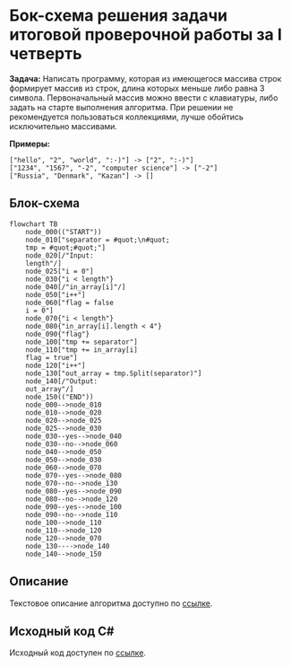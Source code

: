# Бок-схема решения задачи итоговой проверочной работы за I четверть

**Задача:** Написать программу, которая из имеющегося массива строк формирует массив из строк, длина которых меньше либо равна 3 символа. Первоначальный массив можно ввести с клавиатуры, либо задать на старте выполнения алгоритма. При решении не рекомендуется пользоваться коллекциями, лучше обойтись исключительно массивами.

**Примеры:**

	["hello", "2", "world", ":-)"] -> ["2", ":-)"]
	["1234", "1567", "-2", "computer science"] -> ["-2"]
	["Russia", "Denmark", "Kazan"] -> []

## Блок-схема
```mermaid
flowchart TB
	node_000(("START"))
	node_010["separator = #quot;\n#quot;
	tmp = #quot;#quot;"]
	node_020[/"Input:
	length"/]
	node_025["i = 0"]
	node_030{"i < length"}
	node_040[/"in_array[i]"/]
	node_050["i++"]
	node_060["flag = false
	i = 0"]
	node_070{"i < length"}
	node_080{"in_array[i].length < 4"}
	node_090{"flag"}
	node_100["tmp += separator"]
	node_110["tmp += in_array[i]
	flag = true"]
	node_120["i++"]
	node_130["out_array = tmp.Split(separator)"]
	node_140[/"Output:
	out_array"/]
	node_150(("END"))
	node_000-->node_010
	node_010-->node_020
	node_020-->node_025
	node_025-->node_030
	node_030--yes-->node_040
	node_030--no-->node_060
	node_040-->node_050
	node_050-->node_030
	node_060-->node_070
	node_070--yes-->node_080
	node_070--no-->node_130
	node_080--yes-->node_090
	node_080--no-->node_120
	node_090--yes-->node_100
	node_090--no-->node_110
	node_100-->node_110
	node_110-->node_120
	node_120-->node_070
	node_130---->node_140
	node_140-->node_150
```

## Описание

Текстовое описание алгоритма доступно по [ссылке](README.md).

## Исходный код C#

Исходный код доступен по [ссылке](task/Program.cs).
